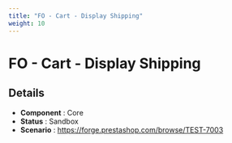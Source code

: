 ```yaml
---
title: "FO - Cart - Display Shipping"
weight: 10
---
```


# FO - Cart - Display Shipping
## Details
* **Component** : Core
* **Status** : Sandbox
* **Scenario** : https://forge.prestashop.com/browse/TEST-7003
